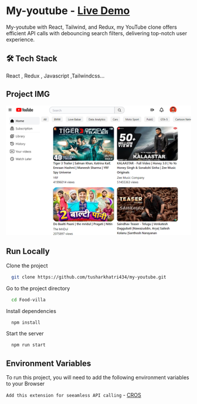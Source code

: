 
# My-youtube - [Live Demo](https://tushar-youtube-app.netlify.app/)

My-youtube with React, Tailwind, and Redux, my YouTube clone offers efficient API calls with debouncing search filters, delivering top-notch user experience.



## 🛠 Tech Stack 
React , Redux , Javascript ,Tailwindcss...

## Project IMG
![Youtube Img](https://raw.githubusercontent.com/tusharkhatri434/my-project-assets/master/p1.png)

## Run Locally

Clone the project

```bash
  git clone https://github.com/tusharkhatri434/my-youtube.git
```

Go to the project directory

```bash
  cd Food-villa
```

Install dependencies

```bash
  npm install
```

Start the server

```bash
  npm run start
```


## Environment Variables

To run this project, you will need to add the following environment variables to your Browser

`Add this extension for seeamless API calling` - [CROS](https://chrome.google.com/webstore/detail/cors-unblock/lfhmikememgdcahcdlaciloancbhjino)

